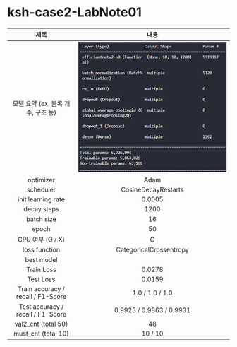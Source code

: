 # ksh-case2-LabNote01



|                제목                |                             내용                             |
| :--------------------------------: | :----------------------------------------------------------: |
| 모델 요약 (ex. 블록 개수, 구조 등) | ![image-20221030115827888](image/image-20221030115827888.png) |
|             optimizer              |                             Adam                             |
|             scheduler              |                     CosineDecayRestarts                      |
|         init learning rate         |                            0.0005                            |
|            decay steps             |                             1200                             |
|             batch size             |                              16                              |
|               epoch                |                              50                              |
|          GPU 여부 (O / X)          |                              O                               |
|           loss function            |                   CategoricalCrossentropy                    |
|             best model             |                                                              |
|             Train Loss             |                            0.0278                            |
|             Test Loss              |                            0.0159                            |
| Train accuracy / recall / F1-Score |                       1.0 / 1.0 / 1.0                        |
| Test accuracy / recall / F1-Score  |                   0.9923 / 0.9863 / 0.9931                   |
|        val2_cnt (total 50)         |                              48                              |
|        must_cnt (total 10)         |                           10 / 10                            |